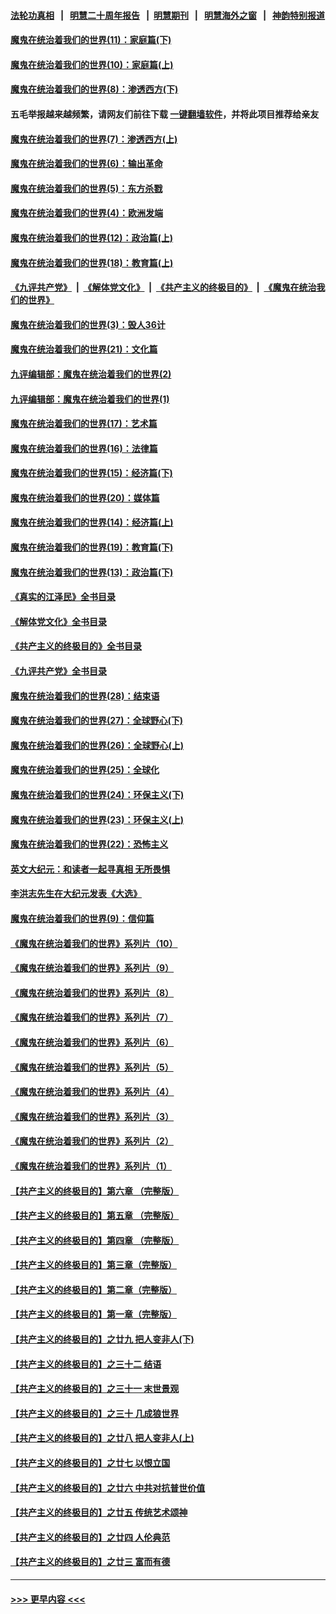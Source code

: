 #### [法轮功真相](https://github.com/gfw-breaker/truth/blob/master/README.md?t=0) &nbsp;&nbsp;|&nbsp;&nbsp; [明慧二十周年报告](https://github.com/gfw-breaker/mh-reports/blob/master/README.md?t=0) &nbsp;&nbsp;|&nbsp;&nbsp;[明慧期刊](https://github.com/gfw-breaker/mh-qikan) &nbsp;&nbsp;|&nbsp;&nbsp; [明慧海外之窗](https://github.com/gfw-breaker/mh-news/blob/master/README.md?t=0) &nbsp;&nbsp;|&nbsp;&nbsp; [神韵特别报道](https://github.com/gfw-breaker/mh-news/blob/master/shenyun.md?t=0)
#### [魔鬼在统治着我们的世界(11)：家庭篇(下)](../pages/nsc422/n10440961.md?t=12010701) 
#### [魔鬼在统治着我们的世界(10)：家庭篇(上)](../pages/nsc422/n10435448.md?t=12010701) 
#### [魔鬼在统治着我们的世界(8)：渗透西方(下)](../pages/nsc422/n10429603.md?t=12010701) 
#### 五毛举报越来越频繁，请网友们前往下载 [一键翻墙软件](https://github.com/gfw-breaker/ssr-accounts)，并将此项目推荐给亲友
#### [魔鬼在统治着我们的世界(7)：渗透西方(上)](../pages/nsc422/n10426013.md?t=12010701) 
#### [魔鬼在统治着我们的世界(6)：输出革命](../pages/nsc422/n10421536.md?t=12010701) 
#### [魔鬼在统治着我们的世界(5)：东方杀戮](../pages/nsc422/n10417707.md?t=12010701) 
#### [魔鬼在统治着我们的世界(4)：欧洲发端](../pages/nsc422/n10414890.md?t=12010701) 
#### [魔鬼在统治着我们的世界(12)：政治篇(上)](../pages/nsc422/n10444576.md?t=12010701) 
#### [魔鬼在统治着我们的世界(18)：教育篇(上)](../pages/nsc422/n10526970.md?t=12010701) 
#### [《九评共产党》](https://github.com/begood0513/9ping.md/blob/master/README.md) &nbsp;|&nbsp; [《解体党文化》](../../../../jtdwh.md/blob/master/README.md)  &nbsp;|&nbsp; [《共产主义的终极目的》](../../../../gczydzjmd.md/blob/master/README.md) &nbsp;|&nbsp; [《魔鬼在统治我们的世界》](../../../../mgztzwmdsj.md/blob/master/README.md) 
#### [魔鬼在统治着我们的世界(3)：毁人36计](../pages/nsc422/n10411583.md?t=12010701) 
#### [魔鬼在统治着我们的世界(21)：文化篇](../pages/nsc422/n10597706.md?t=12010701) 
#### [九评编辑部：魔鬼在统治着我们的世界(2)](../pages/nsc422/n10410036.md?t=12010701) 
#### [九评编辑部：魔鬼在统治着我们的世界(1)](../pages/nsc422/n10406825.md?t=12010701) 
#### [魔鬼在统治着我们的世界(17)：艺术篇](../pages/nsc422/n10499093.md?t=12010701) 
#### [魔鬼在统治着我们的世界(16)：法律篇](../pages/nsc422/n10485969.md?t=12010701) 
#### [魔鬼在统治着我们的世界(15)：经济篇(下)](../pages/nsc422/n10469975.md?t=12010701) 
#### [魔鬼在统治着我们的世界(20)：媒体篇](../pages/nsc422/n10586579.md?t=12010701) 
#### [魔鬼在统治着我们的世界(14)：经济篇(上)](../pages/nsc422/n10457370.md?t=12010701) 
#### [魔鬼在统治着我们的世界(19)：教育篇(下)](../pages/nsc422/n10564808.md?t=12010701) 
#### [魔鬼在统治着我们的世界(13)：政治篇(下)](../pages/nsc422/n10448270.md?t=12010701) 
#### [《真实的江泽民》全书目录](../pages/nsc422/n13721399.md?t=12010701) 
#### [《解体党文化》全书目录](../pages/nsc422/n13721157.md?t=12010701) 
#### [《共产主义的终极目的》全书目录](../pages/nsc422/n13721048.md?t=12010701) 
#### [《九评共产党》全书目录](../pages/nsc422/n13708085.md?t=12010701) 
#### [魔鬼在统治着我们的世界(28)：结束语](../pages/nsc422/n10936246.md?t=12010701) 
#### [魔鬼在统治着我们的世界(27)：全球野心(下)](../pages/nsc422/n10928319.md?t=12010701) 
#### [魔鬼在统治着我们的世界(26)：全球野心(上)](../pages/nsc422/n10900318.md?t=12010701) 
#### [魔鬼在统治着我们的世界(25)：全球化](../pages/nsc422/n10788205.md?t=12010701) 
#### [魔鬼在统治着我们的世界(24)：环保主义(下)](../pages/nsc422/n10695307.md?t=12010701) 
#### [魔鬼在统治着我们的世界(23)：环保主义(上)](../pages/nsc422/n10688613.md?t=12010701) 
#### [魔鬼在统治着我们的世界(22)：恐怖主义](../pages/nsc422/n10614727.md?t=12010701) 
#### [英文大纪元：和读者一起寻真相 无所畏惧](../pages/nsc422/n12542027.md?t=12010701) 
#### [李洪志先生在大纪元发表《大选》](../pages/nsc422/n12534746.md?t=12010701) 
#### [魔鬼在统治着我们的世界(9)：信仰篇](../pages/nsc422/n10432159.md?t=12010701) 
#### [《魔鬼在统治着我们的世界》系列片（10）](../pages/nsc422/n12292670.md?t=12010701) 
#### [《魔鬼在统治着我们的世界》系列片（9）](../pages/nsc422/n12290859.md?t=12010701) 
#### [《魔鬼在统治着我们的世界》系列片（8）](../pages/nsc422/n12287445.md?t=12010701) 
#### [《魔鬼在统治着我们的世界》系列片（7）](../pages/nsc422/n12283425.md?t=12010701) 
#### [《魔鬼在统治着我们的世界》系列片（6）](../pages/nsc422/n12282314.md?t=12010701) 
#### [《魔鬼在统治着我们的世界》系列片（5）](../pages/nsc422/n12281419.md?t=12010701) 
#### [《魔鬼在统治着我们的世界》系列片（4）](../pages/nsc422/n12274024.md?t=12010701) 
#### [《魔鬼在统治着我们的世界》系列片（3）](../pages/nsc422/n12271322.md?t=12010701) 
#### [《魔鬼在统治着我们的世界》系列片（2）](../pages/nsc422/n12269049.md?t=12010701) 
#### [《魔鬼在统治着我们的世界》系列片（1）](../pages/nsc422/n12267575.md?t=12010701) 
#### [【共产主义的终极目的】第六章 （完整版）](../pages/nsc422/n11428913.md?t=12010701) 
#### [【共产主义的终极目的】第五章 （完整版）](../pages/nsc422/n11428912.md?t=12010701) 
#### [【共产主义的终极目的】第四章 （完整版）](../pages/nsc422/n11428907.md?t=12010701) 
#### [【共产主义的终极目的】第三章（完整版）](../pages/nsc422/n11428848.md?t=12010701) 
#### [【共产主义的终极目的】第二章（完整版）](../pages/nsc422/n11428831.md?t=12010701) 
#### [【共产主义的终极目的】第一章（完整版）](../pages/nsc422/n11417651.md?t=12010701) 
#### [【共产主义的终极目的】之廿九 把人变非人(下)](../pages/nsc422/n11344140.md?t=12010701) 
#### [【共产主义的终极目的】之三十二 结语](../pages/nsc422/n11360535.md?t=12010701) 
#### [【共产主义的终极目的】之三十一 末世景观](../pages/nsc422/n11351129.md?t=12010701) 
#### [【共产主义的终极目的】之三十 几成狼世界](../pages/nsc422/n11348280.md?t=12010701) 
#### [【共产主义的终极目的】之廿八 把人变非人(上)](../pages/nsc422/n11340492.md?t=12010701) 
#### [【共产主义的终极目的】之廿七 以恨立国](../pages/nsc422/n11336944.md?t=12010701) 
#### [【共产主义的终极目的】之廿六 中共对抗普世价值](../pages/nsc422/n11324785.md?t=12010701) 
#### [【共产主义的终极目的】之廿五 传统艺术颂神](../pages/nsc422/n11296396.md?t=12010701) 
#### [【共产主义的终极目的】之廿四 人伦典范](../pages/nsc422/n11296397.md?t=12010701) 
#### [【共产主义的终极目的】之廿三 富而有德](../pages/nsc422/n11283598.md?t=12010701) 

----
#### [ >>> 更早内容 <<< ](../indexes/nsc422-earlier.md)
